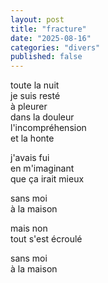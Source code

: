 ```yaml
---
layout: post  
title: "fracture"
date: "2025-08-16"
categories: "divers"
published: false
---
```


toute la nuit  
je suis resté  
à pleurer  
dans la douleur  
l'incompréhension  
et la honte  

j'avais fui  
en m'imaginant  
que ça irait mieux  

sans moi  
à la maison  

mais non  
tout s'est écroulé  

sans moi  
à la maison  

